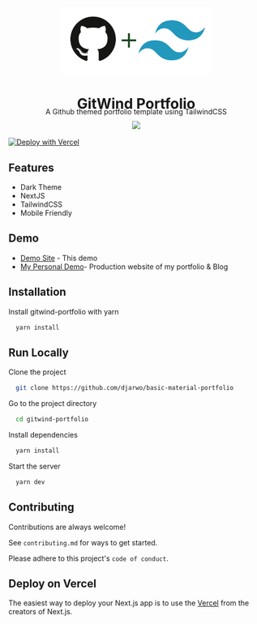<p align="center">
  <br>
  <a href="https://getresources.ml">
    <img src="public/gitwind-logo.png" width="300"/>
  </a>
</p>

<div align="center">
<h1 style="margin-bottom:-10px;">GitWind Portfolio</h1>
A Github themed portfolio template using TailwindCSS
<br>
</div>
<p align="center" style="margin-top:10px;">
  <a title="MIT License" href="LICENSE">
    <img src="https://img.shields.io/github/license/gridsome/gridsome.svg?style=flat-square&label=License&colorB=6cc24a">
  </a>
  
</p>

[![Deploy with Vercel](https://vercel.com/button)](https://vercel.com/new/git/external?repository-url=https://github.com/dntandan/gitwind-portfolio)

## Features

- Dark Theme
- NextJS
- TailwindCSS
- Mobile Friendly


## Demo

- [Demo Site](https://djarwoprasojo.com) - This demo
- [My Personal Demo](https://dntandan.ml)- Production website of my portfolio & Blog


## Installation

Install gitwind-portfolio with yarn

```bash
  yarn install
```

## Run Locally

Clone the project

```bash
  git clone https://github.com/djarwo/basic-material-portfolio
```

Go to the project directory

```bash
  cd gitwind-portfolio
```

Install dependencies

```bash
  yarn install
```

Start the server

```bash
  yarn dev
```

## Contributing

Contributions are always welcome!

See `contributing.md` for ways to get started.

Please adhere to this project's `code of conduct`.

## Deploy on Vercel

The easiest way to deploy your Next.js app is to use the [Vercel](https://vercel.com/) from the creators of Next.js.

